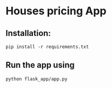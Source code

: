 # Houses pricing App

## Installation:

```
pip install -r requirements.txt
```
## Run the app using 

```
python flask_app/app.py
```

